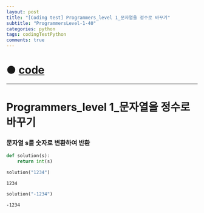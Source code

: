 ```yaml
---
layout: post
title: "[Coding test] Programmers_level 1_문자열을 정수로 바꾸기"
subtitle: "ProgrammersLevel-1-40"
categories: python
tags: codingTestPython
comments: true
---
```


# ● [code](https://github.com/JeongJaeyoung0/coding_test/blob/5a6864d0c7a401755624bb0faba5cca15623035e/210726_Programmers_level%201_%EB%AC%B8%EC%9E%90%EC%97%B4%EC%9D%84%20%EC%A0%95%EC%88%98%EB%A1%9C%20%EB%B0%94%EA%BE%B8%EA%B8%B0.ipynb)

***

# Programmers_level 1_문자열을 정수로 바꾸기
### 문자열 s를 숫자로 변환하여 반환


```python
def solution(s):
    return int(s)
```


```python
solution("1234")
```




    1234




```python
solution("-1234")
```





    -1234